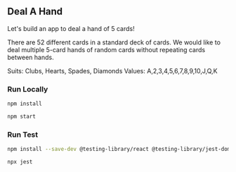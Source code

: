 ## Deal A Hand

Let's build an app to deal a hand of 5 cards!

There are 52 different cards in a standard deck of cards. We would like to deal multiple 5-card hands of random cards without repeating cards between hands.

Suits: Clubs, Hearts, Spades, Diamonds
Values: A,2,3,4,5,6,7,8,9,10,J,Q,K

### Run Locally

```bash
npm install
```
```bash
npm start
```

### Run Test
```bash
npm install --save-dev @testing-library/react @testing-library/jest-dom jest @types/jest
```
```bash
npx jest
```
